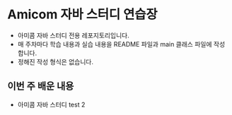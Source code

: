 # Amicom 자바 스터디 연습장

- 아미콤 자바 스터디 전용 레포지토리입니다.
- 매 주차마다 학습 내용과 실습 내용을 README 파일과 main 클래스 파일에 작성합니다.
- 정해진 작성 형식은 없습니다.


## 이번 주 배운 내용
- 아미콤 자바 스터디 test 2